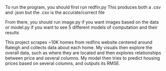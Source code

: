 To run the program, you should first run redfin.py
This produces both a .csv and .json but the .csv is the accurate/correct file

From there, you should run image.py if you want images based on the data
or model.py if you want to see 5 different models of computation and their results

This project scrapes ~10K homes from redfins website centered around Raleigh and collects data about each home.
My visuals then explore the overall data, such as where they are located and then explores relationships between price and
several columns. My model then tries to predict housing prices based on several columns, and outputs its RMSE.